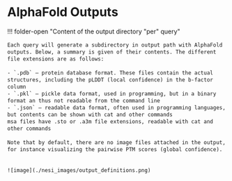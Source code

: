 # AlphaFold Outputs

!!! folder-open "Content of the output directory "per" query"

    Each query will generate a subdirectory in output path with AlphaFold outputs. Below, a summary is given of their contents. The different file extensions are as follows:
    
    - `.pdb` – protein database format. These files contain the actual structures, including the pLDDT (local confidence) in the b-factor column
    - `.pkl` – pickle data format, used in programming, but in a binary format an thus not readable from the command line
    - `.json` – readable data format, often used in programming languages, but contents can be shown with cat and other commands
    msa files have .sto or .a3m file extensions, readable with cat and other commands
    
    Note that by default, there are no image files attached in the output, for instance visualizing the pairwise PTM scores (global confidence).
    

    ![image](./nesi_images/output_definitions.png)